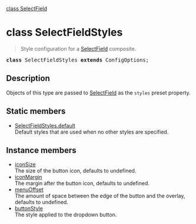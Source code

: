 [class SelectField](SelectField.md)

# class SelectFieldStyles

> Style configuration for a [SelectField](SelectField.md) composite.

<pre class="docgen_signature"><b>class</b> SelectFieldStyles <b>extends</b> ConfigOptions;</pre>

## Description

Objects of this type are passed to [SelectField](SelectField.md) as the `styles` preset property.

## Static members

- [<!--{ref:property}-->SelectFieldStyles.default](SelectFieldStyles_default.md) <!--{refchip:static}-->\
    Default styles that are used when no other styles are specified.

## Instance members

- [<!--{ref:property}-->iconSize](SelectFieldStyles_iconSize.md) \
    The size of the button icon, defaults to undefined.
- [<!--{ref:property}-->iconMargin](SelectFieldStyles_iconMargin.md) \
    The margin after the button icon, defaults to undefined.
- [<!--{ref:property}-->menuOffset](SelectFieldStyles_menuOffset.md) \
    The amount of space between the edge of the button and the overlay, defaults to undefined.
- [<!--{ref:property}-->buttonStyle](SelectFieldStyles_buttonStyle.md) \
    The style applied to the dropdown button.
